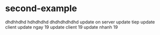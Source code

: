 # second-example
dhdhhdhd
hdhdhdhd
dhdhdhdhdhd
update on server
update tiep
update client
update ngay 19
update client 19
update nhanh 19
